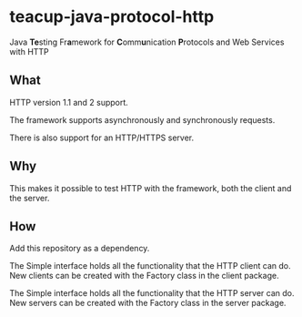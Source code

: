 # teacup-java-protocol-http
Java **Te**sting Fr**a**mework for **C**omm**u**nication **P**rotocols and Web Services with HTTP

## What ##
HTTP version 1.1 and 2 support.  

The framework supports asynchronously and synchronously requests.  

There is also support for an HTTP/HTTPS server.

## Why ##
This makes it possible to test HTTP with the framework, both the client and the server.

## How ##
Add this repository as a dependency.  

The Simple interface holds all the functionality that the HTTP client can do.  
New clients can be created with the Factory class in the client package.

The Simple interface holds all the functionality that the HTTP server can do.  
New servers can be created with the Factory class in the server package.